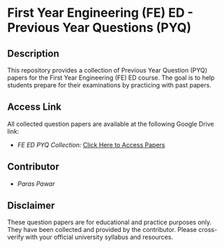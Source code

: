 # First Year Engineering (FE) ED - Previous Year Questions (PYQ)

## Description

This repository provides a collection of Previous Year Question (PYQ) papers for the First Year Engineering (FE) ED course. The goal is to help students prepare for their examinations by practicing with past papers.

## Access Link

All collected question papers are available at the following Google Drive link:

* *FE ED PYQ Collection:* [Click Here to Access Papers](https://drive.google.com/drive/folders/1CRVxEAjOWRjLPKZkc1El4alqG6o6sMy-?usp=drive_link)


## Contributor

* *Paras Pawar*

## Disclaimer

These question papers are for educational and practice purposes only. They have been collected and provided by the contributor. Please cross-verify with your official university syllabus and resources.
